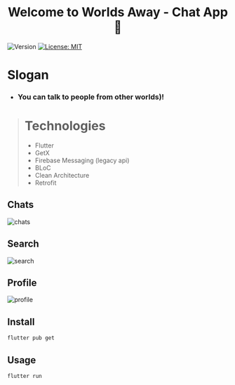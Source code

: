 <h1 align="center">Welcome to Worlds Away - Chat App👋</h1>
<p>
  <img alt="Version" src="https://img.shields.io/badge/version-1.0-blue.svg?cacheSeconds=2592000" />
  <a href="#" target="_blank">
    <img alt="License: MIT" src="https://img.shields.io/badge/License-MIT-yellow.svg" />
  </a>
</p>

# Slogan
- ### You can talk to people from other worlds)!

> # Technologies
> - Flutter
> - GetX
> - Firebase Messaging (legacy api)
> - BLoC
> - Clean Architecture
> - Retrofit

## Chats
![chats](https://github.com/DaDaDaTheoryNow/Worlds-Away/assets/105795587/99f8cbdb-44b5-4bff-acba-8099b7b2af06)

## Search
![search](https://github.com/DaDaDaTheoryNow/Worlds-Away/assets/105795587/8279972c-7f7f-4531-8217-18860e8329e5)

## Profile
![profile](https://github.com/DaDaDaTheoryNow/Worlds-Away/assets/105795587/5220fd44-9fd4-47ba-8358-63551fd05662)

## Install

```sh
flutter pub get
```

## Usage

```sh
flutter run
```

